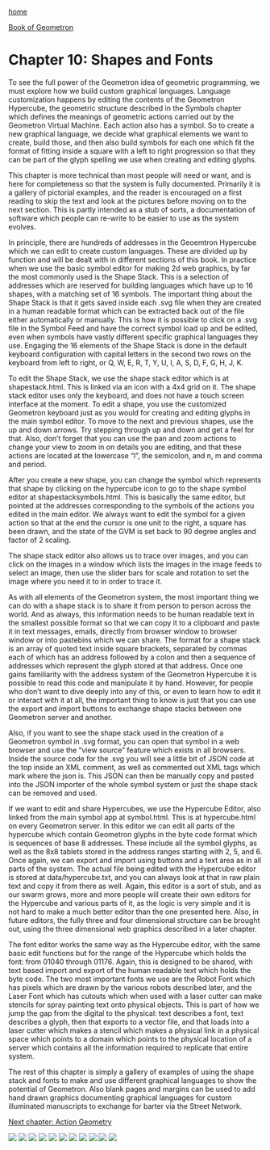 [home](index.html)

[Book of Geometron](scrolls/bookofgeometron.md)

# Chapter 10: Shapes and Fonts

To see the full power of the Geometron idea of geometric programming, we
must explore how we build custom graphical languages. Language
customization happens by editing the contents of the Geometron
Hypercube, the geometric structure described in the Symbols chapter
which defines the meanings of geometric actions carried out by the
Geometron Virtual Machine. Each action also has a symbol. So to create a
new graphical language, we decide what graphical elements we want to
create, build those, and then also build symbols for each one which fit
the format of fitting inside a square with a left to right progression
so that they can be part of the glyph spelling we use when creating and
editing glyphs.

This chapter is more technical than most people will need or want, and
is here for completeness so that the system is fully documented.
Primarily it is a gallery of pictorial examples, and the reader is
encouraged on a first reading to skip the text and look at the pictures
before moving on to the next section. This is partly intended as a stub
of sorts, a documentation of software which people can re-write to be
easier to use as the system evolves.

In principle, there are hundreds of addresses in the Geoemtron Hypercube
which we can edit to create custom languages. These are divided up by
function and will be dealt with in different sections of this book. In
practice when we use the basic symbol editor for making 2d web graphics,
by far the most commonly used is the Shape Stack. This is a selection of
addresses which are reserved for building languages which have up to 16
shapes, with a matching set of 16 symbols. The important thing about the
Shape Stack is that it gets saved inside each .svg file when they are
created in a human readable format which can be extracted back out of
the file either automatically or manually. This is how it is possible to
click on a .svg file in the Symbol Feed and have the correct symbol load
up and be edited, even when symbols have vastly different specific
graphical languages they use. Engaging the 16 elements of the Shape
Stack is done in the default keyboard configuration with capital letters
in the second two rows on the keyboard from left to right, or Q, W, E,
R, T, Y, U, I, A, S, D, F, G, H, J, K.

To edit the Shape Stack, we use the shape stack editor which is at
shapestack.html. This is linked via an icon with a 4x4 grid on it. The
shape stack editor uses only the keyboard, and does not have a touch
screen interface at the moment. To edit a shape, you use the customized
Geometron keyboard just as you would for creating and editing glyphs in
the main symbol editor. To move to the next and previous shapes, use the
up and down arrows. Try stepping through up and down and get a feel for
that. Also, don’t forget that you can use the pan and zoom actions to
change your view to zoom in on details you are editing, and that these
actions are located at the lowercase “l”, the semicolon, and n, m and
comma and period.

After you create a new shape, you can change the symbol which represents
that shape by clicking on the hypercube icon to go to the shape symbol
editor at shapestacksymbols.html. This is basically the same editor, but
pointed at the addresses corresponding to the symbols of the actions you
edited in the main editor. We always want to edit the symbol for a given
action so that at the end the cursor is one unit to the right, a square
has been drawn, and the state of the GVM is set back to 90 degree angles
and factor of 2 scaling.

The shape stack editor also allows us to trace over images, and you can
click on the images in a window which lists the images in the image
feeds to select an image, then use the slider bars for scale and
rotation to set the image where you need it to in order to trace it.

As with all elements of the Geometron system, the most important thing
we can do with a shape stack is to share it from person to person across
the world. And as always, this information needs to be human readable
text in the smallest possible format so that we can copy it to a
clipboard and paste it in text messages, emails, directly from browser
window to browser window or into pastebins which we can share. The
format for a shape stack is an array of quoted text inside square
brackets, separated by commas each of which has an address followed by a
colon and then a sequence of addresses which represent the glyph stored
at that address. Once one gains familiarity with the address system of
the Geometron Hypercube it is possible to read this code and manipulate
it by hand. However, for people who don’t want to dive deeply into any
of this, or even to learn how to edit it or interact with it at all, the
important thing to know is just that you can use the export and import
buttons to exchange shape stacks between one Geometron server and
another.

Also, if you want to see the shape stack used in the creation of a
Geometron symbol in .svg format, you can open that symbol in a web
browser and use the “view source” feature which exists in all browsers.
Inside the source code for the .svg you will see a little bit of JSON
code at the top inside an XML comment, as well as commented out XML tags
which mark where the json is. This JSON can then be manually copy and
pasted into the JSON importer of the whole symbol system or just the
shape stack can be removed and used.

If we want to edit and share Hypercubes, we use the Hypercube Editor,
also linked from the main symbol app at symbol.html. This is at
hypercube.html on every Geometron server. In this editor we can edit all
parts of the hypercube which contain Geometron glyphs in the byte code
format which is sequences of base 8 addresses. These include all the
symbol glyphs, as well as the 8x8 tablets stored in the address ranges
starting with 2, 5, and 6. Once again, we can export and import using
buttons and a text area as in all parts of the system. The actual file
being edited with the Hypercube editor is stored at data/hypercube.txt,
and you can always look at that in raw plain text and copy it from there
as well. Again, this editor is a sort of stub, and as our swarm grows,
more and more people will create their own editors for the Hypercube and
various parts of it, as the logic is very simple and it is not hard to
make a much better editor than the one presented here. Also, in future
editors, the fully three and four dimensional structure can be brought
out, using the three dimensional web graphics described in a later
chapter.

The font editor works the same way as the Hypercube editor, with the
same basic edit functions but for the range of the Hypercube which holds
the font: from 01040 through 01176. Again, this is designed to be
shared, with text based import and export of the human readable text
which holds the byte code. The two most important fonts we use are the
Robot Font which has pixels which are drawn by the various robots
described later, and the Laser Font which has cutouts which when used
with a laser cutter can make stencils for spray painting text onto
physical objects. This is part of how we jump the gap from the digital
to the physical: text describes a font, text describes a glyph, then
that exports to a vector file, and that loads into a laser cutter which
makes a stencil which makes a physical link in a physical space which
points to a domain which points to the physical location of a server
which contains all the information required to replicate that entire
system.

The rest of this chapter is simply a gallery of examples of using the
shape stack and fonts to make and use different graphical languages to
show the potential of Geometron. Also blank pages and margins can be
used to add hand drawn graphics documenting graphical languages for
custom illuminated manuscripts to exchange for barter via the Street
Network.

[Next chapter: Action Geometry](scrolls/actiongeometry.md)

![](https://i.imgur.com/LKa7MG0.png)
![](https://i.imgur.com/GSKJ9dR.png)
![](https://i.imgur.com/BP5St2L.png)
![](https://i.imgur.com/5zawFOk.png)
![](https://i.imgur.com/z8FANpZ.png)
![](https://i.imgur.com/tbCx8KM.png)
![](https://i.imgur.com/nZNDjyM.png)
![](https://i.imgur.com/nhY7npD.png)
![](https://i.imgur.com/WM7oOdo.png)
![](https://i.imgur.com/YX66htB.png)
![](https://i.imgur.com/wVPMnfE.png)


